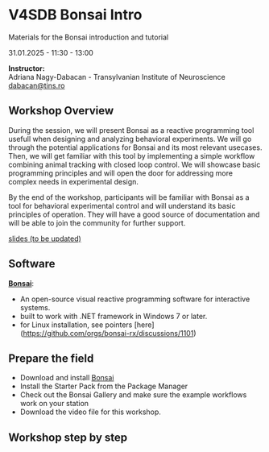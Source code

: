 # V4SDB Bonsai Intro

Materials for the Bonsai introduction and tutorial 

31.01.2025 - 11:30 - 13:00

**Instructor:**<br>
Adriana Nagy-Dabacan - Transylvanian Institute of Neuroscience
dabacan@tins.ro

## Workshop Overview

During the session, we will present Bonsai as a reactive programming tool usefull when designing and analyzing behavioral experiments. We will go through the potential applications for Bonsai and its most relevant usecases. 
Then, we will get familiar with this tool by implementing a simple workflow combining animal tracking with closed loop control. We will showcase basic programming principles and will open the door for addressing more complex needs in experimental design.

By the end of the workshop, participants will be familiar with Bonsai as a tool for behavioral experimental control and will understand its basic principles of operation. They will have a good source of documentation and will be able to join the community for further support. 

[slides (to be updated)]()

## Software
[**Bonsai**](https://bonsai-rx.org/docs/articles/installation.html): <br>
-  An open-source visual reactive programming software for interactive systems.
-  built to work with .NET framework in Windows 7 or later.
-  for Linux installation, see pointers [here] (https://github.com/orgs/bonsai-rx/discussions/1101)

## Prepare the field

- Download and install [Bonsai](https://bonsai-rx.org/docs/articles/installation.html)
- Install the Starter Pack from the Package Manager
- Check out the Bonsai Gallery and make sure the example workflows work on your station
- Download the video file for this workshop. 

## Workshop step by step


